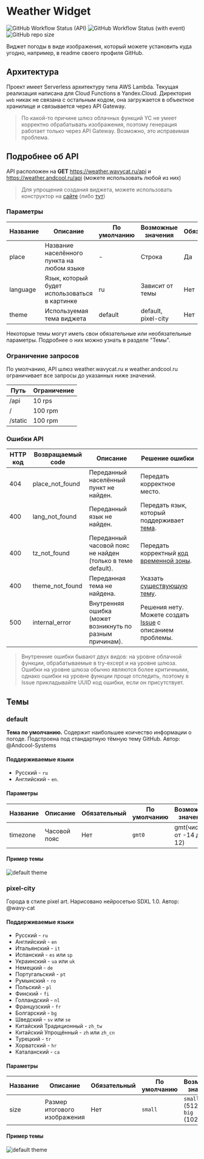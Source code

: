 # Weather Widget
![GitHub Workflow Status (API)](https://img.shields.io/github/actions/workflow/status/Andcool-Systems/weather-widget-api/deploy.yml?style=for-the-badge&logo=yandexcloud&logoColor=white&label=API%20Deploy&labelColor=1A222E&color=242B36&cacheSeconds=0)
![GitHub Workflow Status (with event)](https://img.shields.io/github/actions/workflow/status/Andcool-Systems/weather-widget-api/update-website.yml?style=for-the-badge&logo=yandexcloud&logoColor=white&label=Website%20Deploy&labelColor=1A222E&color=242B36&cacheSeconds=0)
![GitHub repo size](https://img.shields.io/github/repo-size/Andcool-Systems/weather-widget-api?style=for-the-badge&logo=github&logoColor=white&labelColor=1A222E&color=242B36&cacheSeconds=0)

Виджет погоды в виде изображения, который можете установить куда угодно, например, в readme своего профиля GitHub.

## Архитектура
Проект имеет Serverless архитектуру типа AWS Lambda.
Текущая реализация написана для Cloud Functions в Yandex.Cloud.
Директория `web` никак не связана с остальным кодом, она загружается в объектное хранилище и связывается через API Gateway.
> По какой-то причине шлюз облачных функций YC не умеет корректно обрабатывать изображения, поэтому генерация работает только через API Gateway. Возможно, это исправимая проблема.

## Подробнее об API
API расположен на **GET** https://weather.wavycat.ru/api и https://weather.andcool.ru/api (можете использовать любой из них)

> Для упрощения создания виджета, можете использовать конструктор на [сайте](https://weather.wavycat.ru) (либо [тут](https://weather.andcool.ru))

### Параметры
| Название | Описание                                      | По умолчанию | Возможные значения  | Обязательный |
|----------|-----------------------------------------------|--------------|---------------------|--------------|
| place    | Название населённого пункта на любом языке    | -            | Строка              | Да           |
| language | Язык, который будет использоваться в картинке | ru           | Зависит от темы     | Нет          |
| theme    | Используемая тема виджета                     | default      | default, pixel-city | Нет          |

Некоторые темы могут иметь свои обязательные или необязательные параметры.
Подробнее о них можно узнать в разделе "Темы".

### Ограничение запросов
По умолчанию, API шлюз weather.wavycat.ru и weather.andcool.ru ограничивает все запросы до указанных ниже значений.

| Путь    | Ограничение |
|---------|-------------|
| /api    | 10 rps      |
| /       | 100 rpm     |
| /static | 100 rpm     |

### Ошибки API

| HTTP код | Возвращаемый code | Описание                                                     | Решение ошибки                                                                                                           |
|----------|-------------------|--------------------------------------------------------------|--------------------------------------------------------------------------------------------------------------------------|
| 404      | place_not_found   | Переданный населённый пункт не найден.                       | Передать корректное место.                                                                                               |
| 400      | lang_not_found    | Переданный язык не найден.                                   | Передать язык, который поддерживает [тема](https://github.com/Andcool-Systems/weather-widget-api#темы).                  |
| 400      | tz_not_found      | Переданный часовой пояс не найден (только в теме default).   | Передать корректный [код временной зоны](https://github.com/Andcool-Systems/weather-widget-api#параметры-тем).           |
| 400      | theme_not_found   | Переданная тема не найдена.                                  | Указать [существующую тему](https://github.com/Andcool-Systems/weather-widget-api#темы).                                 |
| 500      | internal_error    | Внутренняя ошибка (может возникнуть по разным причинам).     | Решения нету. Можете создать [Issue](https://github.com/Andcool-Systems/weather-widget-api/issues) с описанием проблемы. |

> Внутренние ошибки бывают двух видов: на уровне облачной функции, обрабатываемые в try-except и на уровне шлюза.
> Ошибки на уровне шлюза обычно являются более критичными, однако ошибки на уровне функции проще отследить, поэтому в Issue прикладывайте UUID код ошибки, если он присутствует.

## Темы
### default
**Тема по умолчанию.**
Содержит наибольшее коичество информации о погоде. Подстроена под стандартную тёмную тему GitHub.
Автор: @Andcool-Systems

#### Поддерживаемые языки
* Русский - `ru`
* Английский - `en`.

#### Параметры
| Название | Описание     | Обязательный | По умолчанию  | Возможные значения      |
|----------|--------------|--------------|---------------|-------------------------|
| timezone | Часовой пояс | Нет          | `gmt0`        | gmt(число от -14 до 12) |

#### Пример темы
![default theme](https://weather.wavycat.ru/api?place=andcool&timezone=gmt3)


### pixel-city
Города в стиле pixel art. Нарисовано нейросетью SDXL 1.0.
Автор: @wavy-cat

#### Поддерживаемые языки
* Русский - `ru`
* Английский - `en`
* Итальянский - `it`
* Испанский - `es` или `sp`
* Украинский - `ua` или `uk`
* Немецкий - `de`
* Португальский - `pt`
* Румынский - `ro`
* Польский - `pl`
* Финский - `fi`
* Голландский - `nl`
* Французский - `fr`
* Болгарский - `bg`
* Шведский - `sv` или `se`
* Китайский Традиционный - `zh_tw`
* Китайский Упрощённый - `zh` или `zh_cn`
* Турецкий - `tr`
* Хорватский - `hr`
* Каталанский - `ca`

#### Параметры
| Название | Описание                     | Обязательный | По умолчанию | Возможные значения                  |
|----------|------------------------------|--------------|--------------|-------------------------------------|
| size     | Размер итогового изображения | Нет          | `small`      | `small` (512x358), `big` (1024x716) |

#### Пример темы
![default theme](https://weather.wavycat.ru/api?place=nightcity&theme=pixel-city&size=small)


